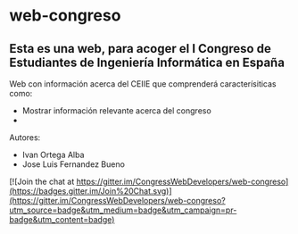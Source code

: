 # web-congreso
## Esta es una web, para acoger el I Congreso de Estudiantes de Ingeniería Informática en España
Web con información acerca del CEIIE que comprenderá caracterísiticas como:
 * Mostrar información relevante acerca del congreso
 * 
Autores: 
 * Ivan Ortega Alba
 * Jose Luis Fernandez Bueno
 
[![Join the chat at https://gitter.im/CongressWebDevelopers/web-congreso](https://badges.gitter.im/Join%20Chat.svg)](https://gitter.im/CongressWebDevelopers/web-congreso?utm_source=badge&utm_medium=badge&utm_campaign=pr-badge&utm_content=badge)

